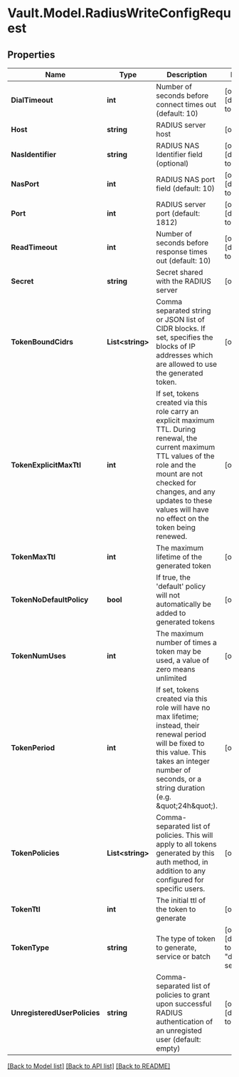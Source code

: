 # Vault.Model.RadiusWriteConfigRequest

## Properties

Name | Type | Description | Notes
------------ | ------------- | ------------- | -------------
**DialTimeout** | **int** | Number of seconds before connect times out (default: 10) | [optional] [default to 10]
**Host** | **string** | RADIUS server host | [optional] 
**NasIdentifier** | **string** | RADIUS NAS Identifier field (optional) | [optional] [default to ""]
**NasPort** | **int** | RADIUS NAS port field (default: 10) | [optional] [default to 10]
**Port** | **int** | RADIUS server port (default: 1812) | [optional] [default to 1812]
**ReadTimeout** | **int** | Number of seconds before response times out (default: 10) | [optional] [default to 10]
**Secret** | **string** | Secret shared with the RADIUS server | [optional] 
**TokenBoundCidrs** | **List&lt;string&gt;** | Comma separated string or JSON list of CIDR blocks. If set, specifies the blocks of IP addresses which are allowed to use the generated token. | [optional] 
**TokenExplicitMaxTtl** | **int** | If set, tokens created via this role carry an explicit maximum TTL. During renewal, the current maximum TTL values of the role and the mount are not checked for changes, and any updates to these values will have no effect on the token being renewed. | [optional] 
**TokenMaxTtl** | **int** | The maximum lifetime of the generated token | [optional] 
**TokenNoDefaultPolicy** | **bool** | If true, the &#x27;default&#x27; policy will not automatically be added to generated tokens | [optional] 
**TokenNumUses** | **int** | The maximum number of times a token may be used, a value of zero means unlimited | [optional] 
**TokenPeriod** | **int** | If set, tokens created via this role will have no max lifetime; instead, their renewal period will be fixed to this value. This takes an integer number of seconds, or a string duration (e.g. \&quot;24h\&quot;). | [optional] 
**TokenPolicies** | **List&lt;string&gt;** | Comma-separated list of policies. This will apply to all tokens generated by this auth method, in addition to any configured for specific users. | [optional] 
**TokenTtl** | **int** | The initial ttl of the token to generate | [optional] 
**TokenType** | **string** | The type of token to generate, service or batch | [optional] [default to "default-service"]
**UnregisteredUserPolicies** | **string** | Comma-separated list of policies to grant upon successful RADIUS authentication of an unregisted user (default: empty) | [optional] [default to ""]

[[Back to Model list]](../README.md#documentation-for-models) [[Back to API list]](../README.md#documentation-for-api-endpoints) [[Back to README]](../README.md)

